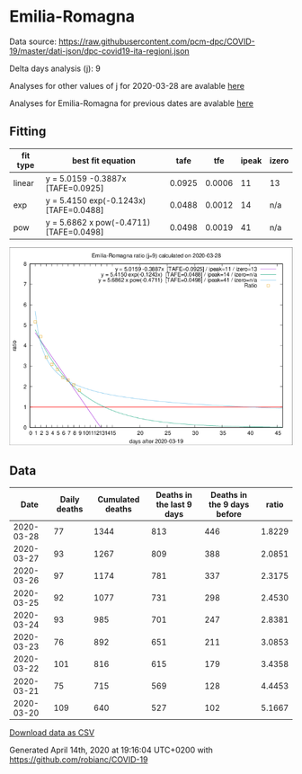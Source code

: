 # Emilia-Romagna

Data source: https://raw.githubusercontent.com/pcm-dpc/COVID-19/master/dati-json/dpc-covid19-ita-regioni.json

Delta days analysis (j): 9

Analyses for other values of j for 2020-03-28 are avalable [here](../2020-03-28/README.md)

Analyses for Emilia-Romagna for previous dates are avalable [here](../README.md)

## Fitting 
|fit type|best fit equation|tafe|tfe|ipeak|izero|
|-------|-----|--------|------|---|---|
|linear|y = 5.0159 -0.3887x  [TAFE=0.0925]|0.0925|0.0006|11|13|
|exp|y = 5.4150 exp(-0.1243x)  [TAFE=0.0488]|0.0488|0.0012|14|n/a|
|pow|y = 5.6862 x pow(-0.4711)  [TAFE=0.0498]|0.0498|0.0019|41|n/a|

![Plot](COVID-19_emilia-romagna_j9_2020-03-28.png)

## Data
|Date|Daily deaths|Cumulated deaths|Deaths in the last 9 days|Deaths in the 9 days before|ratio|
|----|----------|-----------|-------|--------------------|-----|
|2020-03-28|77|1344|813|446|1.8229|
|2020-03-27|93|1267|809|388|2.0851|
|2020-03-26|97|1174|781|337|2.3175|
|2020-03-25|92|1077|731|298|2.4530|
|2020-03-24|93|985|701|247|2.8381|
|2020-03-23|76|892|651|211|3.0853|
|2020-03-22|101|816|615|179|3.4358|
|2020-03-21|75|715|569|128|4.4453|
|2020-03-20|109|640|527|102|5.1667|

[Download data as CSV](COVID-19_emilia-romagna_j9_2020-03-28.csv)

Generated April 14th, 2020 at 19:16:04 UTC+0200 with https://github.com/robianc/COVID-19
